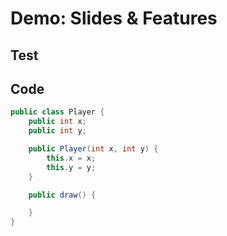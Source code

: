 # Demo: Slides & Features

>>>

## Test

>>>

## Code

``` java
public class Player {
	public int x;
	public int y;

	public Player(int x, int y) {
		this.x = x;
		this.y = y;
	}

	public draw() {

	}
}
```